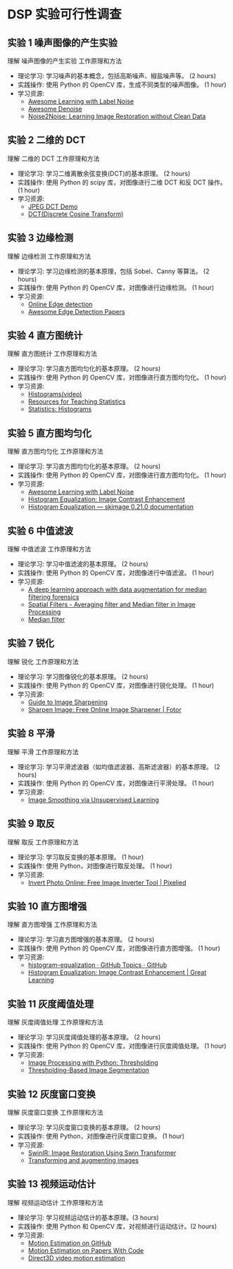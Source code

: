 # DSP 实验可行性调查

## 实验 1 噪声图像的产生实验

理解 噪声图像的产生实验 工作原理和方法

- 理论学习: 学习噪声的基本概念，包括高斯噪声、椒盐噪声等。 (2 hours)
- 实践操作: 使用 Python 的 OpenCV 库，生成不同类型的噪声图像。 (1 hour)
- 学习资源:
  - [Awesome Learning with Label Noise](https://github.com/subeeshvasu/Awesome-Learning-with-Label-Noise)
  - [Awesome Denoise](https://github.com/subeeshvasu/Awesome-Denoise)
  - [Noise2Noise: Learning Image Restoration without Clean Data](https://github.com/NVlabs/noise2noise)

## 实验 2 二维的 DCT

理解 二维的 DCT 工作原理和方法

- 理论学习: 学习二维离散余弦变换(DCT)的基本原理。 (2 hours)
- 实践操作: 使用 Python 的 scipy 库，对图像进行二维 DCT 和反 DCT 操作。 (1 hour)
- 学习资源:
  - [JPEG DCT Demo](https://inst.eecs.berkeley.edu/~ee123/sp16/Sections/JPEG_DCT_Demo.html)
  - [DCT(Discrete Cosine Transform)](https://www.sciencedirect.com/topics/computer-science/discrete-cosine-transform)

## 实验 3 边缘检测

理解 边缘检测 工作原理和方法

- 理论学习: 学习边缘检测的基本原理，包括 Sobel、Canny 等算法。 (2 hours)
- 实践操作: 使用 Python 的 OpenCV 库，对图像进行边缘检测。 (1 hour)
- 学习资源:
  - [Online Edge detection](https://www.imgonline.com.ua/eng/edge-detection.php)
  - [Awesome Edge Detection Papers](https://github.com/MarkMoHR/Awesome-Edge-Detection-Papers)

## 实验 4 直方图统计

理解 直方图统计 工作原理和方法

- 理论学习: 学习直方图均匀化的基本原理。 (2 hours)
- 实践操作: 使用 Python 的 OpenCV 库，对图像进行直方图均匀化。 (1 hour)
- 学习资源:
  - [Histograms(video)](https://www.khanacademy.org/math/statistics-probability/displaying-describing-data/quantitative-data-graphs/v/histograms-intro)
  - [Resources for Teaching Statistics](http://www.ats.ucla.edu/stat/mult_pkg/whatstat/default.htm)
  - [Statistics: Histograms](https://www.codecademy.com/courses/statistics-median-mean/lessons/histograms/exercises/intro-histograms)

## 实验 5 直方图均匀化

理解 直方图均匀化 工作原理和方法

- 理论学习: 学习直方图均匀化的基本原理。 (2 hours)
- 实践操作: 使用 Python 的 OpenCV 库，对图像进行直方图均匀化。 (1 hour)
- 学习资源:
  - [Awesome Learning with Label Noise](https://github.com/subeeshvasu/Awesome-Learning-with-Label-Noise)
  - [Histogram Equalization: Image Contrast Enhancement](https://www.mygreatlearning.com/blog/histogram-equalization/)
  - [Histogram Equalization — skimage 0.21.0 documentation](https://scikit-image.org/docs/stable/auto_examples/color_exposure/plot_equalize.html)

## 实验 6 中值滤波

理解 中值滤波 工作原理和方法

- 理论学习: 学习中值滤波的基本原理。 (2 hours)
- 实践操作: 使用 Python 的 OpenCV 库，对图像进行中值滤波。 (1 hour)
- 学习资源:
  - [A deep learning approach with data augmentation for median filtering forensics](https://link.springer.com/article/10.1007/s11042-019-08403-x)
  - [Spatial Filters - Averaging filter and Median filter in Image Processing](https://www.geeksforgeeks.org/spatial-filters-averaging-filter-and-median-filter-in-image-processing/)
  - [Median filter](https://en.wikipedia.org/wiki/Median_filter)

## 实验 7 锐化

理解 锐化 工作原理和方法

- 理论学习: 学习图像锐化的基本原理。 (2 hours)
- 实践操作: 使用 Python 的 OpenCV 库，对图像进行锐化处理。 (1 hour)
- 学习资源:
  - [Guide to Image Sharpening](https://www.cambridgeincolour.com/tutorials/image-sharpening.htm)
  - [Sharpen Image: Free Online Image Sharpener | Fotor](https://www.fotor.com/features/sharpen)

## 实验 8 平滑

理解 平滑 工作原理和方法

- 理论学习: 学习平滑滤波器（如均值滤波器、高斯滤波器）的基本原理。 (2 hours)
- 实践操作: 使用 Python 的 OpenCV 库，对图像进行平滑处理。 (1 hour)
- 学习资源:
  - [Image Smoothing via Unsupervised Learning](https://github.com/cszn/USRNet)

## 实验 9 取反

理解 取反 工作原理和方法

- 理论学习: 学习取反变换的基本原理。 (1 hour)
- 实践操作: 使用 Python，对图像进行取反处理。 (1 hour)
- 学习资源:
  - [Invert Photo Online: Free Image Inverter Tool | Pixelied](https://www.pixelied.com/invert-photo/)

## 实验 10 直方图增强

理解 直方图增强 工作原理和方法

- 理论学习: 学习直方图增强的基本原理。 (2 hours)
- 实践操作: 使用 Python 的 OpenCV 库，对图像进行直方图增强。 (1 hour)
- 学习资源:
  - [histogram-equalization · GitHub Topics · GitHub](https://github.com/topics/histogram-equalization)
  - [Histogram Equalization: Image Contrast Enhancement | Great Learning](https://www.mygreatlearning.com/blog/histogram-equalization/)

## 实验 11 灰度阈值处理

理解 灰度阈值处理 工作原理和方法

- 理论学习: 学习灰度阈值处理的基本原理。 (2 hours)
- 实践操作: 使用 Python 的 OpenCV 库，对图像进行灰度阈值处理。 (1 hour)
- 学习资源:
  - [Image Processing with Python: Thresholding](https://datacarpentry.org/image-processing/07-thresholding/)
  - [Thresholding-Based Image Segmentation](https://www.geeksforgeeks.org/thresholding-based-image-segmentation/)

## 实验 12 灰度窗口变换

理解 灰度窗口变换 工作原理和方法

- 理论学习: 学习灰度窗口变换的基本原理。 (2 hours)
- 实践操作: 使用 Python，对图像进行灰度窗口变换。 (1 hour)
- 学习资源:
  - [SwinIR: Image Restoration Using Swin Transformer](https://github.com/cszn/SwinIR)
  - [Transforming and augmenting images](https://pytorch.org/vision/stable/transforms.html)

## 实验 13 视频运动估计

理解 视频运动估计 工作原理和方法

- 理论学习: 学习视频运动估计的基本原理。(3 hours)
- 实践操作: 使用 Python 和 OpenCV 库，对视频进行运动估计。(2 hours)
- 学习资源:
  - [Motion Estimation on GitHub](https://github.com/topics/motion-estimation)
  - [Motion Estimation on Papers With Code](https://paperswithcode.com/task/motion-estimation)
  - [Direct3D video motion estimation](https://docs.microsoft.com/en-us/windows/win32/direct3d12/video-motion-estimation)
